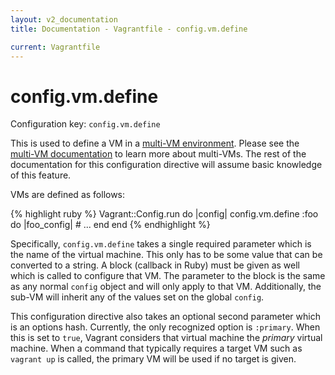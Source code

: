 ```yaml
---
layout: v2_documentation
title: Documentation - Vagrantfile - config.vm.define

current: Vagrantfile
---
```

# config.vm.define

Configuration key: `config.vm.define`

This is used to define a VM in a [multi-VM environment](/v2/docs/multivm.html).
Please see the [multi-VM documentation](/v2/docs/multivm.html) to learn more about
multi-VMs. The rest of the documentation for this configuration directive will
assume basic knowledge of this feature.

VMs are defined as follows:

{% highlight ruby %}
Vagrant::Config.run do |config|
  config.vm.define :foo do |foo_config|
    # ...
  end
end
{% endhighlight %}

Specifically, `config.vm.define` takes a single required parameter which is the
name of the virtual machine. This only has to be some value that can be converted
to a string. A block (callback in Ruby) must be given as well which is called
to configure that VM. The parameter to the block is the same as any normal
`config` object and will only apply to that VM. Additionally, the sub-VM
will inherit any of the values set on the global `config`.

This configuration directive also takes an optional second parameter which
is an options hash. Currently, the only recognized option is `:primary`. When
this is set to `true`, Vagrant considers that virtual machine the _primary_
virtual machine. When a command that typically requires a target VM such as
`vagrant up` is called, the primary VM will be used if no target is given.
